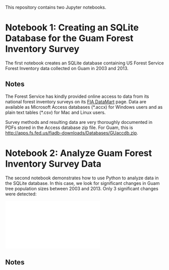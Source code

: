 This repository contains two Jupyter notebooks. 

# Notebook 1: Creating an SQLite Database for the Guam Forest Inventory Survey

The first notebook creates an SQLite database containing US Forest Service Forest Inventory data collected on Guam in 2003 and 2013.

## Notes

The Forest Service has kindly provided online access to data from its national forest inventory surveys on its [FIA DataMart](http://apps.fs.fed.us/fiadb-downloads/datamart.html) page. Data are available as Microsoft Access databases (\*.accx) for Windows users and as plain text tables (\*.csv) for Mac and Linux users.

Survey methods and resulting data are very thoroughly documented in PDFs stored in the Access database zip file. For Guam, this is <http://apps.fs.fed.us/fiadb-downloads/Databases/GUaccdb.zip>. 

# Notebook 2: Analyze Guam Forest Inventory Survey Data

The second notebook demonstrates how to use Python to analyze data in the SQLite database.  In this case, we look for significant changes in Guam tree population sizes between 2003 and 2013. Only 3 significant changes were detected:

![Plot](plot.pdf)

## Notes


